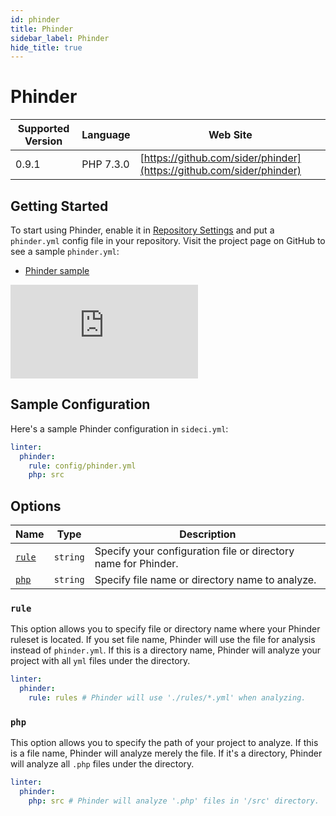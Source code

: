 ```yaml
---
id: phinder
title: Phinder
sidebar_label: Phinder
hide_title: true
---
```


# Phinder

| Supported Version | Language | Web Site |
| ----------------- | -------- | -------- |
| 0.9.1 | PHP 7.3.0 | [https://github.com/sider/phinder](https://github.com/sider/phinder) |

## Getting Started

To start using Phinder, enable it in [Repository Settings](../../getting-started/repository-settings.md) and put a `phinder.yml` config file in your repository. Visit the project page on GitHub to see a sample `phinder.yml`:

* [Phinder sample](https://github.com/sider/phinder/tree/master/sample)

<div class="video">
  <iframe src="https://www.youtube.com/embed/ErHtinxR3ns" frameborder="0" allowfullscreen></iframe>
</div>

## Sample Configuration

Here's a sample Phinder configuration in `sideci.yml`:

```yaml
linter:
  phinder:
    rule: config/phinder.yml
    php: src
```

## Options

| Name | Type | Description |
| ---- | ---- | ----------- |
| [`rule`](#rule) | `string` | Specify your configuration file or directory name for Phinder. |
| [`php`](#php) | `string` | Specify file name or directory name to analyze. |

### `rule`

This option allows you to specify file or directory name where your Phinder ruleset is located.
If you set file name, Phinder will use the file for analysis instead of `phinder.yml`. If this is a directory name, Phinder will analyze your project with all `yml` files under the directory.

```yaml
linter:
  phinder:
    rule: rules # Phinder will use './rules/*.yml' when analyzing.
```

### `php`

This option allows you to specify the path of your project to analyze. If this is a file name, Phinder will analyze merely the file. If it's a directory, Phinder will analyze all `.php` files under the directory.

```yaml
linter:
  phinder:
    php: src # Phinder will analyze '.php' files in '/src' directory.
 ```
